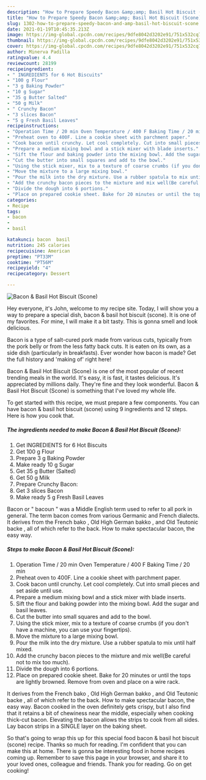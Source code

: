 ```yaml
---
description: "How to Prepare Speedy Bacon &amp;amp; Basil Hot Biscuit (Scone)"
title: "How to Prepare Speedy Bacon &amp;amp; Basil Hot Biscuit (Scone)"
slug: 1302-how-to-prepare-speedy-bacon-and-amp-basil-hot-biscuit-scone
date: 2021-01-19T10:45:35.213Z
image: https://img-global.cpcdn.com/recipes/9dfe8042d3202e91/751x532cq70/bacon-basil-hot-biscuit-scone-recipe-main-photo.jpg
thumbnail: https://img-global.cpcdn.com/recipes/9dfe8042d3202e91/751x532cq70/bacon-basil-hot-biscuit-scone-recipe-main-photo.jpg
cover: https://img-global.cpcdn.com/recipes/9dfe8042d3202e91/751x532cq70/bacon-basil-hot-biscuit-scone-recipe-main-photo.jpg
author: Minerva Padilla
ratingvalue: 4.4
reviewcount: 28199
recipeingredient:
- " INGREDIENTS for 6 Hot Biscuits"
- "100 g Flour"
- "3 g Baking Powder"
- "10 g Sugar"
- "35 g Butter Salted"
- "50 g Milk"
- " Crunchy Bacon"
- "3 slices Bacon"
- "5 g Fresh Basil Leaves"
recipeinstructions:
- "Operation Time / 20 min Oven Temperature / 400 F Baking Time / 20 min"
- "Preheat oven to 400F. Line a cookie sheet with parchment paper."
- "Cook bacon until crunchy. Let cool completely. Cut into small pieces and set aside until use."
- "Prepare a medium mixing bowl and a stick mixer with blade inserts."
- "Sift the flour and baking powder into the mixing bowl. Add the sugar and basil leaves."
- "Cut the butter into small squares and add to the bowl."
- "Using the stick mixer, mix to a texture of coarse crumbs (if you don&#39;t have a machine, you can use your fingertips)."
- "Move the mixture to a large mixing bowl."
- "Pour the milk into the dry mixture. Use a rubber spatula to mix until half mixed."
- "Add the crunchy bacon pieces to the mixture and mix well(Be careful not to mix too much)."
- "Divide the dough into 6 portions."
- "Place on prepared cookie sheet. Bake for 20 minutes or until the tops are lightly browned. Remove from oven and place on a wire rack."
categories:
- Recipe
tags:
- bacon
- 
- basil

katakunci: bacon  basil 
nutrition: 245 calories
recipecuisine: American
preptime: "PT33M"
cooktime: "PT56M"
recipeyield: "4"
recipecategory: Dessert

---
```



![Bacon &amp; Basil Hot Biscuit (Scone)](https://img-global.cpcdn.com/recipes/9dfe8042d3202e91/751x532cq70/bacon-basil-hot-biscuit-scone-recipe-main-photo.jpg)

Hey everyone, it's John, welcome to my recipe site. Today, I will show you a way to prepare a special dish, bacon &amp; basil hot biscuit (scone). It is one of my favorites. For mine, I will make it a bit tasty. This is gonna smell and look delicious.

Bacon is a type of salt-cured pork made from various cuts, typically from the pork belly or from the less fatty back cuts. It is eaten on its own, as a side dish (particularly in breakfasts). Ever wonder how bacon is made? Get the full history and &#39;making of&#39; right here!

Bacon &amp; Basil Hot Biscuit (Scone) is one of the most popular of recent trending meals in the world. It's easy, it is fast, it tastes delicious. It's appreciated by millions daily. They're fine and they look wonderful. Bacon &amp; Basil Hot Biscuit (Scone) is something that I've loved my whole life.


To get started with this recipe, we must prepare a few components. You can have bacon &amp; basil hot biscuit (scone) using 9 ingredients and 12 steps. Here is how you cook that.

<!--inarticleads1-->

##### The ingredients needed to make Bacon &amp; Basil Hot Biscuit (Scone):

1. Get  INGREDIENTS for 6 Hot Biscuits
1. Get 100 g Flour
1. Prepare 3 g Baking Powder
1. Make ready 10 g Sugar
1. Get 35 g Butter (Salted)
1. Get 50 g Milk
1. Prepare  Crunchy Bacon:
1. Get 3 slices Bacon
1. Make ready 5 g Fresh Basil Leaves


Bacon or &#34; bacoun &#34; was a Middle English term used to refer to all pork in general. The term bacon comes from various Germanic and French dialects. It derives from the French bako , Old High German bakko , and Old Teutonic backe , all of which refer to the back. How to make spectacular bacon, the easy way. 

<!--inarticleads2-->

##### Steps to make Bacon &amp; Basil Hot Biscuit (Scone):

1. Operation Time / 20 min Oven Temperature / 400 F Baking Time / 20 min
1. Preheat oven to 400F. Line a cookie sheet with parchment paper.
1. Cook bacon until crunchy. Let cool completely. Cut into small pieces and set aside until use.
1. Prepare a medium mixing bowl and a stick mixer with blade inserts.
1. Sift the flour and baking powder into the mixing bowl. Add the sugar and basil leaves.
1. Cut the butter into small squares and add to the bowl.
1. Using the stick mixer, mix to a texture of coarse crumbs (if you don&#39;t have a machine, you can use your fingertips).
1. Move the mixture to a large mixing bowl.
1. Pour the milk into the dry mixture. Use a rubber spatula to mix until half mixed.
1. Add the crunchy bacon pieces to the mixture and mix well(Be careful not to mix too much).
1. Divide the dough into 6 portions.
1. Place on prepared cookie sheet. Bake for 20 minutes or until the tops are lightly browned. Remove from oven and place on a wire rack.


It derives from the French bako , Old High German bakko , and Old Teutonic backe , all of which refer to the back. How to make spectacular bacon, the easy way. Bacon cooked in the oven definitely gets crispy, but I also find that it retains a bit of chewiness near the middle, especially when cooking thick-cut bacon. Elevating the bacon allows the strips to cook from all sides. Lay bacon strips in a SINGLE layer on the baking sheet. 

So that's going to wrap this up for this special food bacon &amp; basil hot biscuit (scone) recipe. Thanks so much for reading. I'm confident that you can make this at home. There is gonna be interesting food in home recipes coming up. Remember to save this page in your browser, and share it to your loved ones, colleague and friends. Thank you for reading. Go on get cooking!
